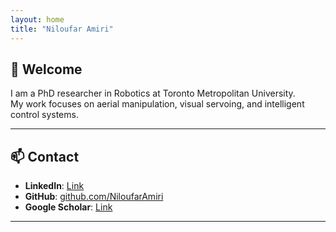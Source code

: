 ```yaml
---
layout: home
title: "Niloufar Amiri"
---
```


## 👋 Welcome

I am a PhD researcher in Robotics at Toronto Metropolitan University.  
My work focuses on aerial manipulation, visual servoing, and intelligent control systems.

---

## 📫 Contact

- **LinkedIn**: [Link](https://www.linkedin.com/in/niloufar-amiri/?originalSubdomain=ca)
- **GitHub**: [github.com/NiloufarAmiri](https://github.com/NiloufarAmiri)
- **Google Scholar**: [Link](https://scholar.google.ca/citations?user=kEDzfXMAAAAJ&hl=en)

---

